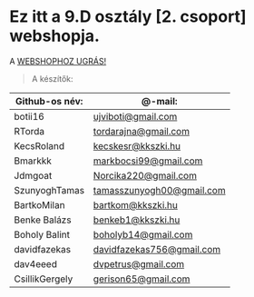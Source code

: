 # Ez itt a 9.D osztály [2. csoport] webshopja.

  A [WEBSHOPHOZ UGRÁS!](https://pepe1125.github.io/9d_web/webshop) 

> A készítők:

| Github-os név: |	@-mail:                 |
| -------------- | ------------------------ |
| botii16  |	ujviboti@gmail.com            |
| RTorda  |	tordarajna@gmail.com            |
| KecsRoland	| kecskesr@kkszki.hu          |
| Bmarkkk	 | markbocsi99@gmail.com          |
| Jdmgoat	| Norcika220@gmail.com            |
| SzunyoghTamas	| tamasszunyogh00@gmail.com |
| BartkoMilan	  | bartkom@kkszki.hu         |
| Benke Balázs	| benkeb1@kkszki.hu         |
| Boholy Balint	| boholyb14@gmail.com       |
| davidfazekas	| davidfazekas756@gmail.com |
| dav4eeed	    | dvpetrus@gmail.com        |
| CsillikGergely|	gerison65@gmail.com       |

